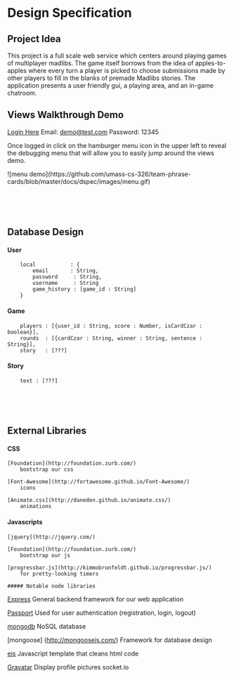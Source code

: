 # Design Specification

## Project Idea

This project is a full scale web service which centers around playing games of multiplayer madlibs. The game itself borrows from the idea of apples-to-apples where every turn a player is picked to choose submissions made by other players to fill in the blanks of premade Madlibs stories. The application presents a user friendly gui, a playing area, and an in-game chatroom.


## Views Walkthrough Demo

[Login Here](https://powerful-sands-7248.herokuapp.com/) Email: demo@test.com  Password: 12345
<p>Once logged in click on the hamburger menu icon in the upper left to reveal the debugging menu that will allow you to easily jump around the views demo.</p>
![menu demo](https://github.com/umass-cs-326/team-phrase-cards/blob/master/docs/dspec/images/menu.gif)

<br><br><br>
## Database Design

#### User

		local	        : {
			email	    : String,
			password     : String,
			username     : String
			game_history : [game_id : String]
		}


#### Game

		players : [{user_id : String, score : Number, isCardCzar : boolean}],
		rounds  : [{cardCzar : String, winner : String, sentence : String}],
		story   : [???]



#### Story

		text : [???]


<br><br><br>
## External Libraries

#### CSS

	[Foundation](http://foundation.zurb.com/)
		bootstrap our css

	[Font-Awesome](http://fortawesome.github.io/Font-Awesome/)
		icons

	[Animate.css](http://daneden.github.io/animate.css/)
		animations


#### Javascripts

	[jquery](http://jquery.com/)

	[Foundation](http://foundation.zurb.com/)
		bootstrap our js

	[progressbar.js](http://kimmobrunfeldt.github.io/progressbar.js/)
		for pretty-looking timers

	##### Notable node libraries

[Express](http://expressjs.com/)
	General backend framework for our web application

[Passport](http://passportjs.org/)
	Used for user authentication (registration, login, logout)

[mongodb](http://www.mongodb.org/)
	NoSQL database

[mongoose] (http://mongoosejs.com/)
	Framework for database design

[ejs](http://www.embeddedjs.com/)
	Javascript template that cleans html code

[Gravatar](https://en.gravatar.com/)
	Display profile pictures socket.io

